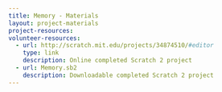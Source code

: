 ```yaml
---
title: Memory - Materials
layout: project-materials
project-resources: 
volunteer-resources:
  - url: http://scratch.mit.edu/projects/34874510/#editor
    type: link
    description: Online completed Scratch 2 project
  - url: Memory.sb2
    description: Downloadable completed Scratch 2 project
---
```


